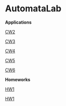 # AutomataLab

<b>Applications</b>

[CW2](https://meryem-ezber.github.io/AutomataLab/CW2/NfaAndDfa.html)

[CW3](https://meryem-ezber.github.io/AutomataLab/CW3/RegExp.html)

[CW4](https://meryem-ezber.github.io/AutomataLab/CW4/palindromes.html)

[CW5](https://meryem-ezber.github.io/AutomataLab/CW5/Expression.html)

[CW6](https://meryem-ezber.github.io/AutomataLab/CW6/Pda1.html)

<b>Homeworks</b>

[HW1](https://meryem-ezber.github.io/AutomataLab/HW1/RegExp.html)

[HW1](https://meryem-ezber.github.io/AutomataLab/HW4/CFG.html)
